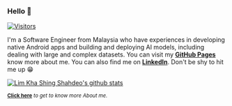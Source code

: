 ### Hello 👋
[![Visitors](https://visitor-badge.glitch.me/badge?page_id=limkhashing.visitor-badge)](https://github.com/limkhashing)

I'm a Software Engineer from Malaysia who have experiences in developing native Android apps and building and deploying AI models, including dealing with large and complex datasets. You can visit my **[GitHub Pages](https://limkhashing.github.io/)** know more about me. You can also find me on **[LinkedIn](https://www.linkedin.com/in/vinitshahdeo/)**. Don't be shy to hit me up 😁

[![Lim Kha Shing Shahdeo's github stats](https://github-readme-stats.vercel.app/api?username=limkhashing&show_icons=true)](https://github.com/limkhashing/)

<sup>**[Click here](https://github.com/limkhashing/limkhashing/blob/master/ABOUT.md)** *to get to know more About me.</sup>*

